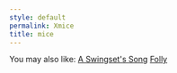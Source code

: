 ```yaml
---
style: default
permalink: Xmice
title: mice
---
```

You may also like:
[A Swingset's Song](http://scp-wiki.net/a-swingsets-song)
[Folly](http://scp-wiki.net/folly)
